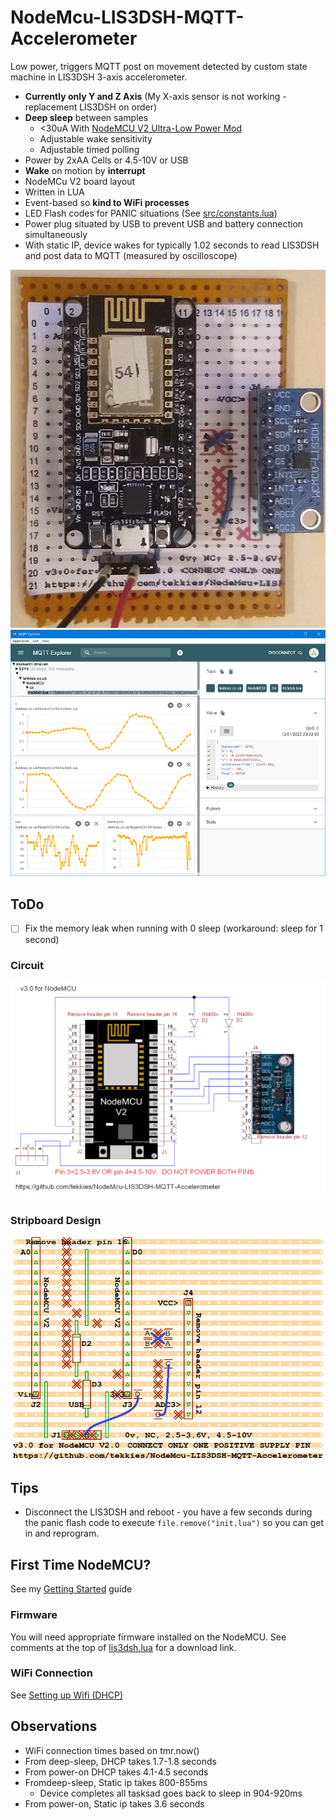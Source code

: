 # NodeMcu-LIS3DSH-MQTT-Accelerometer

Low power, triggers MQTT post on movement detected by custom state machine in LIS3DSH 3-axis accelerometer.

* **Currently only Y and Z Axis** (My X-axis sensor is not working - replacement LIS3DSH on order)
* **Deep sleep** between samples
  * <30uA With [NodeMCU V2 Ultra-Low Power Mod ](https://github.com/tekkies/NodeMCU-V2-ulta-low-power-mod)
  * Adjustable wake sensitivity
  * Adjustable timed polling
* Power by 2xAA Cells or 4.5-10V or USB
* **Wake** on motion by **interrupt**
* NodeMCu V2 board layout
* Written in LUA
* Event-based so **kind to WiFi processes**
* LED Flash codes for PANIC situations (See [src/constants.lua](src/constants.lua))
* Power plug situated by USB to prevent USB and battery connection simultaneously
* With static IP, device wakes for typically 1.02 seconds to read LIS3DSH and post data to MQTT (measured by oscilloscope)

![Assembled Board](doc/Assembled-Board.jpg) ![MQTT Explorer Chart](doc/MQTT-Explorer-Chart.png) 

## ToDo
- [ ] Fix the memory leak when running with 0 sleep (workaround: sleep for 1 second)

### Circuit

![Circuit Diagram](hardware/NodeMCU-V2/Circuit-Diagram-TinyCAD.png)

### Stripboard Design

![Stripboard Layout](hardware/NodeMCU-V2/Stripboard-Layout.VeeCAD.png)

## Tips

* Disconnect the LIS3DSH and reboot - you have a few seconds during the panic flash code to execute `file.remove("init.lua")` so you can get in and reprogram.

## First Time NodeMCU?

See my [Getting Started](https://gist.github.com/tekkies/1f49c744080a6ece0effd3dc23099825) guide

### Firmware

You will need appropriate firmware installed on the NodeMCU. See comments at the top of [lis3dsh.lua](src/lis3dsh.lua) for a download link.

### WiFi Connection

See [Setting up Wifi (DHCP)](https://gist.github.com/tekkies/1f49c744080a6ece0effd3dc23099825#setting-up-wifi-dhcp)


## Observations

* WiFi connection times based on tmr.now()
* From deep-sleep, DHCP takes 1.7-1.8 seconds
* From power-on DHCP takes 4.1-4.5 seconds
* Fromdeep-sleep, Static ip takes 800-855ms
  * Device completes all tasksad goes back to sleep in 904-920ms
* From power-on, Static ip takes 3.6 seconds
